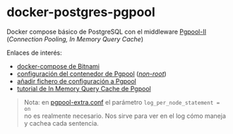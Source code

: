 # docker-postgres-pgpool
Docker compose básico de PostgreSQL con el middleware [Pgpool-II](https://www.pgpool.net/) (_Connection Pooling, In Memory Query Cache_)
 
Enlaces de interés:
- [docker-compose de Bitnami](https://github.com/bitnami/bitnami-docker-pgpool#using-docker-compose)
- [configuración del contenedor de Pgpool](https://github.com/bitnami/bitnami-docker-pgpool#configuration) ([_non-root_](https://docs.bitnami.com/tutorials/work-with-non-root-containers/))
- [añadir fichero de configuración a Pgpool](https://github.com/bitnami/bitnami-docker-pgpool#configuration-file)
- [tutorial de In Memory Query Cache de Pgpool](https://www.pgpool.net/docs/pgpool-II-3.3.7/doc/tutorial-memqcache-en.html#thisis)

> Nota: en [pgpool-extra.conf](https://github.com/eloyAM/docker-postgres-pgpool/blob/master/pgpool-extra.conf) el parámetro `log_per_node_statement = on`  
> no es realmente necesario. Nos sirve para ver en el log cómo maneja y cachea cada sentencia.
